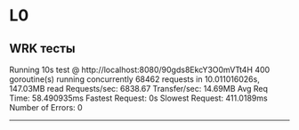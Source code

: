 # L0

## WRK тесты
Running 10s test @ http://localhost:8080/90gds8EkcY3O0mVTt4H
  400 goroutine(s) running concurrently
68462 requests in 10.011016026s, 147.03MB read
Requests/sec:           6838.67
Transfer/sec:           14.69MB
Avg Req Time:           58.490935ms
Fastest Request:        0s
Slowest Request:        411.0189ms
Number of Errors:       0

--------------------------------------------------------

